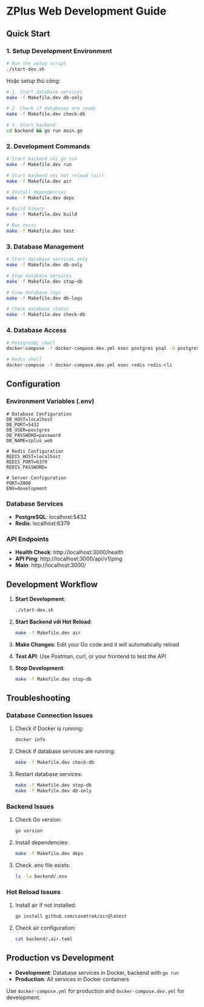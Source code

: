 # ZPlus Web Development Guide

## Quick Start

### 1. Setup Development Environment

```bash
# Run the setup script
./start-dev.sh
```

Hoặc setup thủ công:

```bash
# 1. Start database services
make -f Makefile.dev db-only

# 2. Check if databases are ready
make -f Makefile.dev check-db

# 3. Start backend
cd backend && go run main.go
```

### 2. Development Commands

```bash
# Start backend với go run
make -f Makefile.dev run

# Start backend với hot reload (air)
make -f Makefile.dev air

# Install dependencies
make -f Makefile.dev deps

# Build binary
make -f Makefile.dev build

# Run tests
make -f Makefile.dev test
```

### 3. Database Management

```bash
# Start database services only
make -f Makefile.dev db-only

# Stop database services
make -f Makefile.dev stop-db

# View database logs
make -f Makefile.dev db-logs

# Check database status
make -f Makefile.dev check-db
```

### 4. Database Access

```bash
# PostgreSQL shell
docker-compose -f docker-compose.dev.yml exec postgres psql -U postgres -d zplus_web

# Redis shell
docker-compose -f docker-compose.dev.yml exec redis redis-cli
```

## Configuration

### Environment Variables (.env)

```env
# Database Configuration
DB_HOST=localhost
DB_PORT=5432
DB_USER=postgres
DB_PASSWORD=password
DB_NAME=zplus_web

# Redis Configuration
REDIS_HOST=localhost
REDIS_PORT=6379
REDIS_PASSWORD=

# Server Configuration
PORT=3000
ENV=development
```

### Database Services

- **PostgreSQL**: localhost:5432
- **Redis**: localhost:6379

### API Endpoints

- **Health Check**: http://localhost:3000/health
- **API Ping**: http://localhost:3000/api/v1/ping
- **Main**: http://localhost:3000/

## Development Workflow

1. **Start Development**:
   ```bash
   ./start-dev.sh
   ```

2. **Start Backend với Hot Reload**:
   ```bash
   make -f Makefile.dev air
   ```

3. **Make Changes**: Edit your Go code and it will automatically reload

4. **Test API**: Use Postman, curl, or your frontend to test the API

5. **Stop Development**:
   ```bash
   make -f Makefile.dev stop-db
   ```

## Troubleshooting

### Database Connection Issues

1. Check if Docker is running:
   ```bash
   docker info
   ```

2. Check if database services are running:
   ```bash
   make -f Makefile.dev check-db
   ```

3. Restart database services:
   ```bash
   make -f Makefile.dev stop-db
   make -f Makefile.dev db-only
   ```

### Backend Issues

1. Check Go version:
   ```bash
   go version
   ```

2. Install dependencies:
   ```bash
   make -f Makefile.dev deps
   ```

3. Check .env file exists:
   ```bash
   ls -la backend/.env
   ```

### Hot Reload Issues

1. Install air if not installed:
   ```bash
   go install github.com/cosmtrek/air@latest
   ```

2. Check air configuration:
   ```bash
   cat backend/.air.toml
   ```

## Production vs Development

- **Development**: Database services in Docker, backend with `go run`
- **Production**: All services in Docker containers

Use `docker-compose.yml` for production and `docker-compose.dev.yml` for development.
